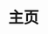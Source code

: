 ---
layout: home
title: 主页
hero:
  name: aboutTrans
  text: "跨性别相关知识科普站\n你想知道的都在这里🏳️‍⚧️"
  actions:
    - theme: alt
      text: 查看文档
      link: welcome.md
    - theme: alt
      text: 在GitHub上查看
      link: https://github.com/ChisakaKanako/aboutTrans
features:
  - icon: 📑
    title: 概念
    details: 跨性别相关词汇概念与定义
  - icon: 📖
    title: 文章
    details: 跨性别相关投稿与转载文章
  - icon: 💬
    title: 问答
    details: 跨性别相关知识问答Q&A
  - icon: 💡
    title: 关于
    details: 内容投稿与修改建议#
---